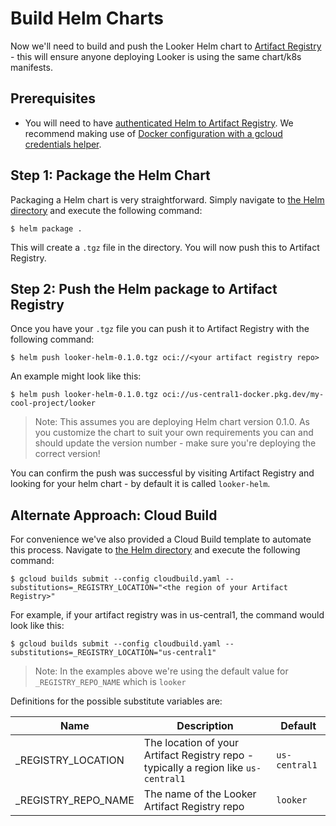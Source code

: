 # Build Helm Charts

Now we'll need to build and push the Looker Helm chart to [Artifact Registry](https://cloud.google.com/artifact-registry/docs/helm) - this will ensure anyone deploying Looker is using the same chart/k8s manifests.

## Prerequisites

- You will need to have [authenticated Helm to Artifact Registry](https://cloud.google.com/artifact-registry/docs/helm/authentication). We recommend making use of [Docker configuration with a gcloud credentials helper](https://cloud.google.com/artifact-registry/docs/docker/authentication#gcloud-helper).

## Step 1: Package the Helm Chart

Packaging a Helm chart is very straightforward. Simply navigate to [the Helm directory](/builders/helm) and execute the following command:

```
$ helm package .
```

This will create a `.tgz` file in the directory. You will now push this to Artifact Registry.

## Step 2: Push the Helm package to Artifact Registry

Once you have your `.tgz` file you can push it to Artifact Registry with the following command:

```
$ helm push looker-helm-0.1.0.tgz oci://<your artifact registry repo>
```

An example might look like this:

```
$ helm push looker-helm-0.1.0.tgz oci://us-central1-docker.pkg.dev/my-cool-project/looker
```

> Note: This assumes you are deploying Helm chart version 0.1.0. As you customize the chart to suit your own requirements you can and should update the version number - make sure you're deploying the correct version!

You can confirm the push was successful by visiting Artifact Registry and looking for your helm chart - by default it is called `looker-helm`.

## Alternate Approach: Cloud Build

For convenience we've also provided a Cloud Build template to automate this process. Navigate to [the Helm directory](/builders/helm) and execute the following command:

```
$ gcloud builds submit --config cloudbuild.yaml --substitutions=_REGISTRY_LOCATION="<the region of your Artifact Registry>"
```

For example, if your artifact registry was in us-central1, the command would look like this:

```
$ gcloud builds submit --config cloudbuild.yaml --substitutions=_REGISTRY_LOCATION="us-central1"
```

> Note: In the examples above we're using the default value for `_REGISTRY_REPO_NAME` which is `looker`

Definitions for the possible substitute variables are:

| Name | Description | Default |
|------|-------------|---------|
| _REGISTRY_LOCATION | The location of your Artifact Registry repo - typically a region like `us-central1` | `us-central1` |
| _REGISTRY_REPO_NAME | The name of the Looker Artifact Registry repo | `looker` |